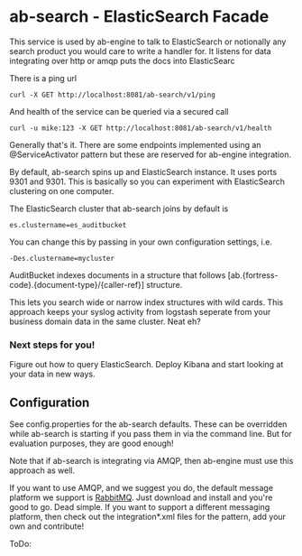 ab-search - ElasticSearch Facade
===============

This service is used by ab-engine to talk to ElasticSearch or notionally any search product you would care to write a handler for. It listens for data integrating over http or amqp puts the docs into ElasticSearc

There is a ping url

```
curl -X GET http://localhost:8081/ab-search/v1/ping
```

And health of the service can be queried via a secured call

```
curl -u mike:123 -X GET http://localhost:8081/ab-search/v1/health
```

Generally that's it. There are some endpoints implemented using an @ServiceActivator pattern but these are reserved for ab-engine integration.

By default, ab-search spins up and ElasticSearch instance. It uses ports 9301 and 9301. This is basically so you can experiment with ElasticSearch clustering on one computer.

The ElasticSearch cluster that ab-search joins by default is 

```
es.clustername=es_auditbucket
```

You can change this by passing in your own configuration settings, i.e.

```
-Des.clustername=mycluster
```

AuditBucket indexes documents in a structure that follows [ab.{fortress-code}.{document-type}/{caller-ref}] structure.

This lets you search wide or narrow index structures with wild cards. This approach keeps your syslog activity from logstash seperate from your business domain data in the same cluster. Neat eh?

### Next steps for you!
Figure out how to query ElasticSearch. Deploy Kibana and start looking at your data in new ways.

## Configuration
See config.properties for the ab-search defaults. These can be overridden while ab-search is starting if you pass them in via the command line. But for evaluation purposes, they are good enough!

Note that if ab-search is integrating via AMQP, then ab-engine must use this approach as well. 

If you want to use AMQP, and we suggest you do, the default message platform we support is [RabbitMQ](http://www.rabbitmq.com/). Just download and install and you're good to go. Dead simple. If you want to support a different messaging platform, then check out the integration*.xml files for the pattern, add your own and contribute!

ToDo:
